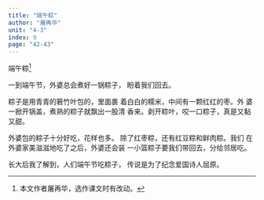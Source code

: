 ```yaml
---
title: "端午粽"
author: "屠再华"
unit: "4-3"
index: 9
page: "42-43"
---
```


端午粽[^1]

一到端午节，外婆总会煮好一锅粽子，
盼着我们回去。

粽子是用青青的箬竹叶包的，里面裹
着白白的糯米，中间有一颗红红的枣。外
婆一掀开锅盖，煮熟的粽子就飘出一股清
香来。剥开粽叶，咬一口粽子，真是又黏
又甜。

外婆包的粽子十分好吃，花样也多。
除了红枣粽，还有红豆粽和鲜肉粽。我们
在外婆家美滋滋地吃了之后，外婆还会装
一小篮粽子要我们带回去，分给邻居吃。

长大后我了解到，人们端午节吃粽子，
传说是为了纪念爱国诗人屈原。

[^1]: 本文作者屠再华，选作课文时有改动。
